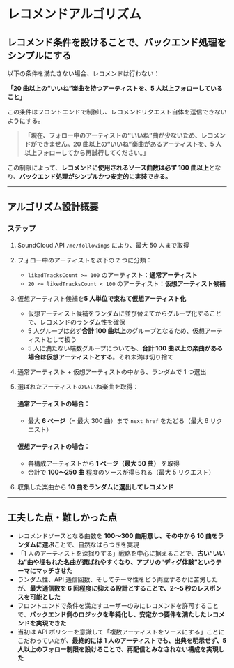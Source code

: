 # レコメンドアルゴリズム

## レコメンド条件を設けることで、バックエンド処理をシンプルにする

以下の条件を満たさない場合、レコメンドは行わない：

**「20 曲以上の“いいね”楽曲を持つアーティストを、5 人以上フォローしていること」**

この条件はフロントエンドで制御し、レコメンドリクエスト自体を送信できないようにする。

> **「現在、フォロー中のアーティストの“いいね”曲が少ないため、レコメンドができません。20 曲以上の“いいね”楽曲があるアーティストを、5 人以上フォローしてから再試行してください。」**

この制限によって、**レコメンドに使用されるソース曲数は必ず 100 曲以上**となり、**バックエンド処理がシンプルかつ安定的に実装できる。**

---

## アルゴリズム設計概要

### ステップ

1. SoundCloud API `/me/followings` により、最大 50 人まで取得
2. フォロー中のアーティストを以下の 2 つに分類：
   - `likedTracksCount >= 100` のアーティスト：**通常アーティスト**
   - `20 <= likedTracksCount < 100` のアーティスト：**仮想アーティスト候補**
3. 仮想アーティスト候補を**5 人単位で束ねて仮想アーティスト化**
   - 仮想アーティスト候補をランダムに並び替えてからグループ化することで、レコメンドのランダム性を確保
   - 5 人グループは必ず**合計 100 曲以上**のグループとなるため、仮想アーティストとして扱う
   - 5 人に満たない端数グループについても、**合計 100 曲以上の楽曲がある場合は仮想アーティストとする**。それ未満は切り捨て
4. 通常アーティスト + 仮想アーティストの中から、ランダムで 1 つ選出
5. 選ばれたアーティストのいいね楽曲を取得：

   #### 通常アーティストの場合：

   - 最大 **6 ページ**（= 最大 300 曲）まで `next_href` をたどる（最大 6 リクエスト）

   #### 仮想アーティストの場合：

   - 各構成アーティストから **1 ページ（最大 50 曲）** を取得
   - 合計で **100〜250 曲** 程度のソースが得られる（最大 5 リクエスト）

6. 収集した楽曲から **10 曲をランダムに選出してレコメンド**

---

## 工夫した点・難しかった点

- レコメンドソースとなる曲数を **100〜300 曲用意し、その中から 10 曲をランダムに選ぶ**ことで、自然なばらつきを実現
- 「1 人のアーティストを深掘りする」戦略を中心に据えることで、**古い“いいね”曲や埋もれた名曲が選ばれやすくなり、アプリの“ディグ体験”というテーマにマッチさせた**
- ランダム性、API 通信回数、そしてテーマ性をどう両立するかに苦労したが、**最大通信数を 6 回程度に抑える設計とすることで、2〜5 秒のレスポンスを可能とした**
- フロントエンドで条件を満たすユーザーのみにレコメンドを許可することで、**バックエンド側のロジックを単純化し、安定かつ要件を満たしたレコメンドを実現できた**
- 当初は API ポリシーを意識して「複数アーティストをソースにする」ことにこだわっていたが、**最終的には 1 人のアーティストでも、出典を明示せず、5 人以上のフォロー制限を設けることで、再配信とみなされない構成を実現した**
